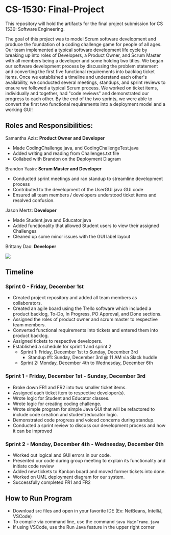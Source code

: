 # CS-1530: Final-Project

This repository will hold the artifacts for the final project submission for CS 1530: Software Engineering.

The goal of this project was to model Scrum software development and produce the foundation of a coding challenge game for people of all ages. Our team implemented a typical software development life cycle by breaking up into roles of Developers, a Product Owner, and Scrum Master with all members being a developer and some holding two titles. We began our software development process by discussing the problem statement and converting the first five functional requirements into backlog ticket items. Once we established a timeline and understand each other's availability, we conducted several meetings, standups, and sprint reviews to ensure we followed a typical Scrum process. We worked on ticket items, individually and together, had "code reviews" and demonstrated our progress to each other. By the end of the two sprints, we were able to convert the first two functional requirements into a deployment model and a working GUI!

## Roles and Responsibilities:

Samantha Aziz: **Product Owner and Developer**
- Made CodingChallenge.java, and CodingChallengeTest.java
- Added writing and reading from Challenges.txt file
- Collabed with Brandon on the Deployment Diagram

Brandon Yasin: **Scrum Master and Developer**

- Conducted sprint meetings and ran standup to streamline development process
- Contributed to the development of the UserGUI.java GUI code
- Ensured all team members / developers understood ticket items and resolved confusion.

Jason Mertz: **Developer**
- Made Student.java and Educator.java
- Added functionality that allowed Student users to view their assigned Challenges
- Cleaned up some minor issues with the GUI label layout

Brittany Dao: **Developer**

![](https://miro.medium.com/v2/resize:fit:1400/format:webp/1*U67AIEa0LRk90P5oS3ELIA.gif)

## Timeline

### Sprint 0 - Friday, December 1st

- Created project repository and added all team members as collaborators.
- Created an agile board using the Trello software which included a product backlog, To-Do, In Progress, PO Approval, and Done sections.
- Assigned the roles of product owner and scrum master to respective team members.
- Converted functional requirements into tickets and entered them into product backlog.
- Assigned tickets to respective developers.
- Established a schedule for sprint 1 and sprint 2
  - Sprint 1: Friday, December 1st to Sunday, December 3rd
    - Standup #1: Sunday, December 3rd @ 11 AM via Slack huddle
  - Sprint 2: Monday, December 4th to Wednesday, December 6th

### Sprint 1 - Friday, December 1st - Sunday, December 3rd

- Broke down FR1 and FR2 into two smaller ticket items.
- Assigned each ticket item to respective developer(s).
- Wrote logic for Student and Educator classes.
- Wrote logic for creating coding challenge.
- Wrote simple program for simple Java GUI that will be refactored to include code creation and student/educator logic.
- Demonstrated code progress and voiced concerns during standup.
- Conducted a sprint review to discuss our development process and how it can be improved

### Sprint 2 - Monday, December 4th - Wednesday, December 6th

- Worked out logical and GUI errors in our code.
- Presented our code during group meeting to explain its functionality and initiate code review
- Added new tickets to Kanban board and moved former tickets into done.
- Worked on UML deployment diagram for our system.
- Successfully completed FR1 and FR2

## How to Run Program

- Download src files and open in your favorite IDE (Ex: NetBeans, IntelliJ, VSCode)
- To compile via command line, use the command
  `java MainFrame.java`
- If using VSCode, use the Run Java feature in the upper right corner
